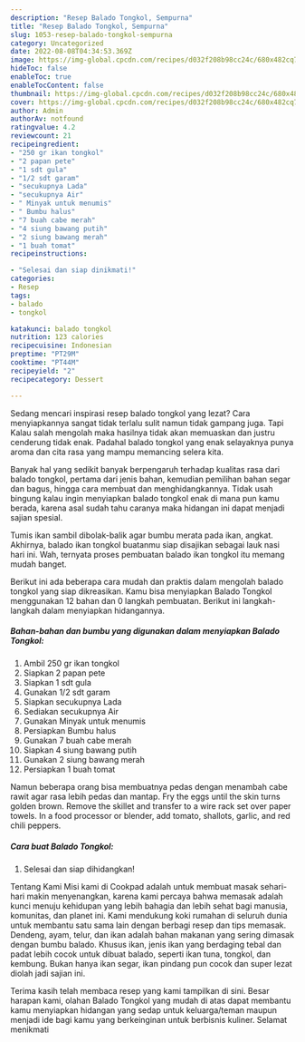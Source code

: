 ```yaml
---
description: "Resep Balado Tongkol, Sempurna"
title: "Resep Balado Tongkol, Sempurna"
slug: 1053-resep-balado-tongkol-sempurna
category: Uncategorized
date: 2022-08-08T04:34:53.369Z
image: https://img-global.cpcdn.com/recipes/d032f208b98cc24c/680x482cq70/balado-tongkol-foto-resep-utama.jpg
hideToc: false
enableToc: true
enableTocContent: false
thumbnail: https://img-global.cpcdn.com/recipes/d032f208b98cc24c/680x482cq70/balado-tongkol-foto-resep-utama.jpg
cover: https://img-global.cpcdn.com/recipes/d032f208b98cc24c/680x482cq70/balado-tongkol-foto-resep-utama.jpg
author: Admin
authorAv: notfound
ratingvalue: 4.2
reviewcount: 21
recipeingredient:
- "250 gr ikan tongkol"
- "2 papan pete"
- "1 sdt gula"
- "1/2 sdt garam"
- "secukupnya Lada"
- "secukupnya Air"
- " Minyak untuk menumis"
- " Bumbu halus"
- "7 buah cabe merah"
- "4 siung bawang putih"
- "2 siung bawang merah"
- "1 buah tomat"
recipeinstructions:

- "Selesai dan siap dinikmati!"
categories:
- Resep
tags:
- balado
- tongkol

katakunci: balado tongkol 
nutrition: 123 calories
recipecuisine: Indonesian
preptime: "PT29M"
cooktime: "PT44M"
recipeyield: "2"
recipecategory: Dessert

---
```



Sedang mencari inspirasi resep balado tongkol yang lezat? Cara menyiapkannya sangat tidak terlalu sulit namun tidak gampang juga. Tapi Kalau salah mengolah maka hasilnya tidak akan memuaskan dan justru cenderung tidak enak. Padahal balado tongkol yang enak selayaknya punya aroma dan cita rasa yang mampu memancing selera kita.


Banyak hal yang sedikit banyak berpengaruh terhadap kualitas rasa dari balado tongkol, pertama dari jenis bahan, kemudian pemilihan bahan segar dan bagus, hingga cara membuat dan menghidangkannya. Tidak usah bingung kalau ingin menyiapkan balado tongkol enak di mana pun kamu berada, karena asal sudah tahu caranya maka hidangan ini dapat menjadi sajian spesial.

Tumis ikan sambil dibolak-balik agar bumbu merata pada ikan, angkat. Akhirnya, balado ikan tongkol buatanmu siap disajikan sebagai lauk nasi hari ini. Wah, ternyata proses pembuatan balado ikan tongkol itu memang mudah banget.


Berikut ini ada beberapa cara mudah dan praktis dalam mengolah balado tongkol yang siap dikreasikan. Kamu bisa menyiapkan Balado Tongkol menggunakan 12 bahan dan 0 langkah pembuatan. Berikut ini langkah-langkah dalam menyiapkan hidangannya.

<!--inarticleads1-->

##### Bahan-bahan dan bumbu yang digunakan dalam menyiapkan Balado Tongkol:

1. Ambil 250 gr ikan tongkol
1. Siapkan 2 papan pete
1. Siapkan 1 sdt gula
1. Gunakan 1/2 sdt garam
1. Siapkan secukupnya Lada
1. Sediakan secukupnya Air
1. Gunakan  Minyak untuk menumis
1. Persiapkan  Bumbu halus
1. Gunakan 7 buah cabe merah
1. Siapkan 4 siung bawang putih
1. Gunakan 2 siung bawang merah
1. Persiapkan 1 buah tomat


Namun beberapa orang bisa membuatnya pedas dengan menambah cabe rawit agar rasa lebih pedas dan mantap. Fry the eggs until the skin turns golden brown. Remove the skillet and transfer to a wire rack set over paper towels. In a food processor or blender, add tomato, shallots, garlic, and red chili peppers. 

<!--inarticleads2-->

##### Cara buat Balado Tongkol:


1. Selesai dan siap dihidangkan!

Tentang Kami Misi kami di Cookpad adalah untuk membuat masak sehari-hari makin menyenangkan, karena kami percaya bahwa memasak adalah kunci menuju kehidupan yang lebih bahagia dan lebih sehat bagi manusia, komunitas, dan planet ini. Kami mendukung koki rumahan di seluruh dunia untuk membantu satu sama lain dengan berbagi resep dan tips memasak. Dendeng, ayam, telur, dan ikan adalah bahan makanan yang sering dimasak dengan bumbu balado. Khusus ikan, jenis ikan yang berdaging tebal dan padat lebih cocok untuk dibuat balado, seperti ikan tuna, tongkol, dan kembung. Bukan hanya ikan segar, ikan pindang pun cocok dan super lezat diolah jadi sajian ini. 

Terima kasih telah membaca resep yang kami tampilkan di sini. Besar harapan kami, olahan Balado Tongkol yang mudah di atas dapat membantu kamu menyiapkan hidangan yang sedap untuk keluarga/teman maupun menjadi ide bagi kamu yang berkeinginan untuk berbisnis kuliner. Selamat menikmati
